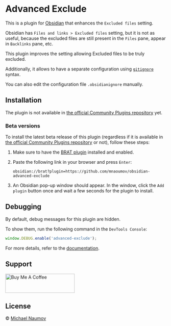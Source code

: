# Advanced Exclude

This is a plugin for [Obsidian](https://obsidian.md/) that enhances the `Excluded files` setting.

Obsidian has `Files and links > Excluded files` setting, but it is not as useful, because the excluded files are still present in the `Files` pane, appear in `Backlinks` pane, etc.

This plugin improves the setting allowing Excluded files to be truly excluded.

Additionally, it allows to have a separate configuration using [`gitignore`](https://git-scm.com/docs/gitignore) syntax.

You can also edit the configuration file `.obsidianignore` manually.

## Installation

The plugin is not available in [the official Community Plugins repository](https://obsidian.md/plugins) yet.

### Beta versions

To install the latest beta release of this plugin (regardless if it is available in [the official Community Plugins repository](https://obsidian.md/plugins) or not), follow these steps:

1. Make sure to have the [BRAT plugin](https://obsidian.md/plugins?id=obsidian42-brat) installed and enabled.
2. Paste the following link in your browser and press `Enter`:

   ```
   obsidian://brat?plugin=https://github.com/mnaoumov/obsidian-advanced-exclude
   ```

3. An Obsidian pop-up window should appear. In the window, click the `Add plugin` button once and wait a few seconds for the plugin to install.

## Debugging

By default, debug messages for this plugin are hidden.

To show them, run the following command in the `DevTools Console`:

```js
window.DEBUG.enable('advanced-exclude');
```

For more details, refer to the [documentation](https://github.com/mnaoumov/obsidian-dev-utils?tab=readme-ov-file#debugging).

## Support

<a href="https://www.buymeacoffee.com/mnaoumov" target="_blank"><img src="https://cdn.buymeacoffee.com/buttons/v2/default-yellow.png" alt="Buy Me A Coffee" style="height: 60px !important;width: 217px !important;"></a>

## License

© [Michael Naumov](https://github.com/mnaoumov/)
